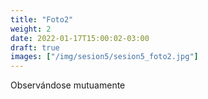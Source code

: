 ```yaml
---
title: "Foto2"
weight: 2
date: 2022-01-17T15:00:02-03:00
draft: true
images: ["/img/sesion5/sesion5_foto2.jpg"]
---
```


Observándose mutuamente